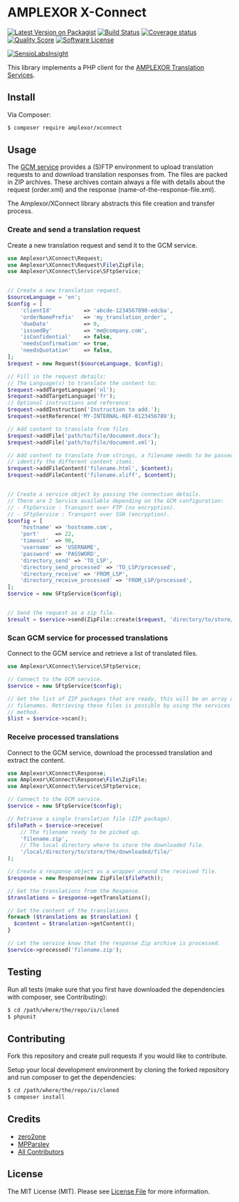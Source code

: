 # AMPLEXOR X-Connect

[![Latest Version on Packagist][ico-packagist]][link-packagist]
[![Build Status][ico-build-master]][link-build-master]
[![Coverage status][ico-code-coverage]][link-code-coverage]
[![Quality Score][ico-code-quality]][link-code-quality]
[![Software License][ico-license]][link-license]

[![SensioLabsInsight][ico-insight]][link-insight]


This library implements a PHP client for the [AMPLEXOR Translation Services][link-gcm].


## Install

Via Composer:

``` bash
$ composer require amplexor/xconnect
```


## Usage

The [GCM service][link-gcm] provides a (S)FTP environment to upload translation 
requests to and download translation responses from. The files are packed in ZIP
archives. These archives contain always a file with details about the request 
(order.xml) and the response (name-of-the-response-file.xml).
 
The Amplexor/XConnect library abstracts this file creation and transfer process. 


### Create and send a translation request
Create a new translation request and send it to the GCM service.

``` php
use Amplexor\XConnect\Request;
use Amplexor\XConnect\Request\File\ZipFile;
use Amplexor\XConnect\Service\SFtpService;


// Create a new translation request.
$sourceLanguage = 'en';
$config = [
    'clientId'          => 'abcde-1234567890-edcba',
    'orderNamePrefix'   => 'my_translation_order',
    'dueDate'           => 0,
    'issuedBy'          => 'me@company.com',
    'isConfidential'    => false,
    'needsConfirmation' => true,
    'needsQuotation'    => false,
];
$request = new Request($sourceLanguage, $config);

// Fill in the request details:
// The Language(s) to translate the content to:
$request->addTargetLanguage('nl');
$request->addTargetLanguage('fr');
// Optional instructions and reference:
$request->addInstruction('Instruction to add.');
$request->setReference('MY-INTERNAL-REF-0123456789');

// Add content to translate from files.
$request->addFile('path/to/file/document.docx');
$request->addFile('path/to/file/document.xml');

// Add content to translate from strings, a filename needs to be passed to
// identify the different content items.
$request->addFileContent('filename.html', $content);
$request->addFileContent('filename.xliff', $content);


// Create a service object by passing the connection details.
// There are 2 Service available depending on the GCM configuration:
// - FtpService : Transport over FTP (no encryption).
// - SFtpService : Transport over SSH (encryption).
$config = [
    'hostname' => 'hostname.com',
    'port'     => 22,
    'timeout'  => 90,
    'username' => 'USERNAME',
    'password' => 'PASSWORD',
    'directory_send' => 'TO_LSP',
    'directory_send_processed' => 'TO_LSP/processed',
    'directory_receive' => 'FROM_LSP',
    'directory_receive_processed' => 'FROM_LSP/processed',
];
$service = new SFtpService($config);


// Send the request as a zip file.
$result = $service->send(ZipFile::create($request, 'directory/to/store/file'));
```

### Scan GCM service for processed translations
Connect to the GCM service and retrieve a list of translated files.

``` php
use Amplexor\XConnect\Service\SFtpService;

// Connect to the GCM service.
$service = new SFtpService($config);

// Get the list of ZIP packages that are ready, this will be an array of 
// filenames. Retrieving these files is possible by using the services receive 
// method. 
$list = $service->scan();
```

### Receive processed translations
Connect to the GCM service, download the processed translation and extract the
content.

``` php
use Amplexor\XConnect\Response;
use Amplexor\XConnect\Response\File\ZipFile;
use Amplexor\XConnect\Service\SFtpService;

// Connect to the GCM service.
$service = new SFtpService($config);

// Retrieve a single translation file (ZIP package).
$filePath = $service->receive(
    // The filename ready to be picked up.
    'filename.zip', 
    // The local directory where to store the downloaded file.
    '/local/directory/to/store/the/downloaded/file/'
);

// Create a response object as a wrapper around the received file.
$response = new Response(new ZipFile($filePath));

// Get the translations from the Response.
$translations = $response->getTranslations();

// Get the content of the translations.
foreach ($translations as $translation) {
  $content = $translation->getContent();
}

// Let the service know that the response Zip archive is processed.
$service->processed('filename.zip');
```


## Testing
Run all tests (make sure that you first have downloaded the dependencies with
composer, see Contributing):

``` bash
$ cd /path/where/the/repo/is/cloned
$ phpunit
```


## Contributing
Fork this repository and create pull requests if you would like to contribute.

Setup your local development environment by cloning the forked repository and
run composer to get the dependencies:

``` bash
$ cd /path/where/the/repo/is/cloned
$ composer install
```


## Credits

- [zero2one][link-author]
- [MPParsley][link-maintainer]
- [All Contributors][link-contributors]


## License

The MIT License (MIT). Please see [License File][link-license] for more information.



[ico-packagist]: https://img.shields.io/packagist/v/amplexor/xconnect.svg?style=flat-square
[ico-build-master]: https://img.shields.io/travis/amplexor-drupal/xconnect/master.svg?style=flat-square
[ico-code-coverage]: https://img.shields.io/scrutinizer/coverage/g/amplexor-drupal/xconnect.svg?style=flat-square
[ico-code-quality]: https://img.shields.io/scrutinizer/g/amplexor-drupal/xconnect.svg?style=flat-square
[ico-license]: https://img.shields.io/badge/license-MIT-brightgreen.svg?style=flat-square
[ico-insight]: https://insight.sensiolabs.com/projects/0a2a8e45-e85c-4c30-bea0-1e05ccdc5623/big.png

[link-packagist]: https://packagist.org/packages/amplexor/xconnect
[link-build-master]: https://travis-ci.org/amplexor-drupal/xconnect/branches
[link-code-coverage]: https://scrutinizer-ci.com/g/amplexor-drupal/xconnect
[link-code-quality]: https://scrutinizer-ci.com/g/amplexor-drupal/xconnect/code-structure
[link-license]: LICENSE.md
[link-insight]: https://insight.sensiolabs.com/projects/0a2a8e45-e85c-4c30-bea0-1e05ccdc5623

[link-author]: https://github.com/zero2one
[link-maintainer]: https://github.com/MPParsley
[link-contributors]: https://github.com/amplexor-drupal/xconnect/contributors

[link-gcm]: http://goo.gl/xCQ4em 
